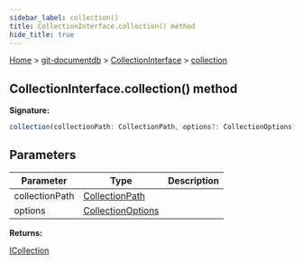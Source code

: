 ```yaml
---
sidebar_label: collection()
title: CollectionInterface.collection() method
hide_title: true
---
```


[Home](./index.md) &gt; [git-documentdb](./git-documentdb.md) &gt; [CollectionInterface](./git-documentdb.collectioninterface.md) &gt; [collection](./git-documentdb.collectioninterface.collection.md)

## CollectionInterface.collection() method

<b>Signature:</b>

```typescript
collection(collectionPath: CollectionPath, options?: CollectionOptions): ICollection;
```

## Parameters

|  Parameter | Type | Description |
|  --- | --- | --- |
|  collectionPath | [CollectionPath](./git-documentdb.collectionpath.md) |  |
|  options | [CollectionOptions](./git-documentdb.collectionoptions.md) |  |

<b>Returns:</b>

[ICollection](./git-documentdb.icollection.md)

